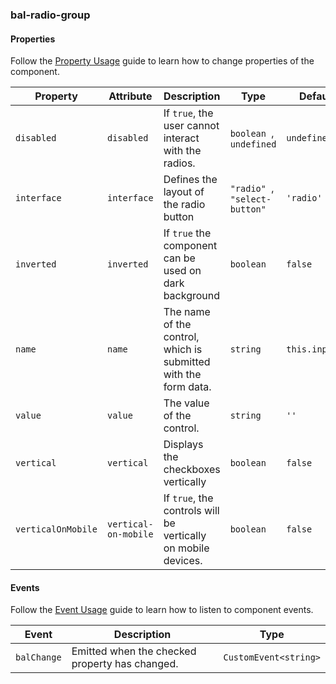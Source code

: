 ### bal-radio-group
 
#### Properties

Follow the [Property Usage](https://design.baloise.dev/?path=/docs/usage-property--page) guide to learn how to change properties of the component.

| Property           | Attribute            | Description                                                     | Type                           | Default        |
| ------------------ | -------------------- | --------------------------------------------------------------- | ------------------------------ | -------------- |
| `disabled`         | `disabled`           | If `true`, the user cannot interact with the radios.            | `boolean `, ` undefined`       | `undefined`    |
| `interface`        | `interface`          | Defines the layout of the radio button                          | `"radio" `, ` "select-button"` | `'radio'`      |
| `inverted`         | `inverted`           | If `true` the component can be used on dark background          | `boolean`                      | `false`        |
| `name`             | `name`               | The name of the control, which is submitted with the form data. | `string`                       | `this.inputId` |
| `value`            | `value`              | The value of the control.                                       | `string`                       | `''`           |
| `vertical`         | `vertical`           | Displays the checkboxes vertically                              | `boolean`                      | `false`        |
| `verticalOnMobile` | `vertical-on-mobile` | If `true`, the controls will be vertically on mobile devices.   | `boolean`                      | `false`        |


#### Events

Follow the [Event Usage](https://design.baloise.dev/?path=/docs/usage-event--page) guide to learn how to listen to component events.

| Event       | Description                                    | Type                  |
| ----------- | ---------------------------------------------- | --------------------- |
| `balChange` | Emitted when the checked property has changed. | `CustomEvent<string>` |


 
